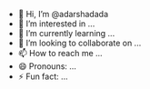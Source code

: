 - 👋 Hi, I’m @adarshadada
- 👀 I’m interested in ...
- 🌱 I’m currently learning ...
- 💞️ I’m looking to collaborate on ...
- 📫 How to reach me ...
- 😄 Pronouns: ...
- ⚡ Fun fact: ...

<!---
adarshadada/adarshadada is a ✨ special ✨ repository because its `README.md` (this file) appears on your GitHub profile.
You can click the Preview link to take a look at your changes.
--->
